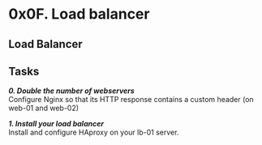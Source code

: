# 0x0F. Load balancer

## Load Balancer

## Tasks

_**0. Double the number of webservers**_  
Configure Nginx so that its HTTP response contains a custom header (on web-01 and web-02)  

_**1. Install your load balancer**_  
Install and configure HAproxy on your lb-01 server.
